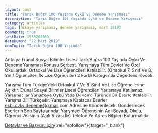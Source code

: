 ```yaml
---
layout: post
title: "Tarık Buğra 100 Yaşında Öykü ve Deneme Yarışması"
description: "Tarık Buğra 100 Yaşında Öykü ve Deneme Yarışması"
category: articles
tags: [hikaye yarışması, deneme yarışması, mart 2019]
comments: true
lastDate: 1553202000
dateHuman: "22 Mart 2019"
comTopic: "Tarık Buğra 100 Yaşında"
---
```


Antalya Erünal Sosyal Bilimler Lisesi Tarık Buğra 100 Yaşında Öykü Ve Deneme Yarışması Konusu Serbest. Yarışmaya Tüm Devlet Ve Özel Okullardaki Ortaokul Ve Lise Öğrencileri Katılabilir. (Ortaokul 7. Sınıf Ve 8. Sınıf Öğrencileri İle Lise Öğrencileri 2 Farklı Kategoride Değerlendirilecek.

Yarışma Tüm Türkiye’deki Ortaokul 7 Ve 8. Sınıf Ve Lise Öğrencilerine Açıktır. Erünal Sosyal Bilimler Lisesi Öğrencileri Yarışmaya Katılamaz. Yarışmacılar Yarışmaya Öykü Yada Deneme Türünde Bir Eserle Katılabilir. Yarışma Dili Türkçedir. Yarışmaya Katılacak Eserler esbi.oyku.deneme@g.mail com Adresine Gönderilecek. Gönderilecek Eserlerin Son Sayfalarında, Yarışmacı Öğrencinin Adı-Soyadı, Okulu, Öğrenci Velisinin (Açık Rızası İle) Telefon Ve Adres Bilgileri Bulunmalıdır.

[Detaylar ve Başvuru için](https://www.guncel-egitim.org/tarik-bugra-100-yasinda-oyku-ve-deneme-yarismasi/?utm_source=edebiyatyarismalari.com&utm_medium=affiliate&utm_campaign=cpc){:rel="nofollow"}{:target="_blank"}